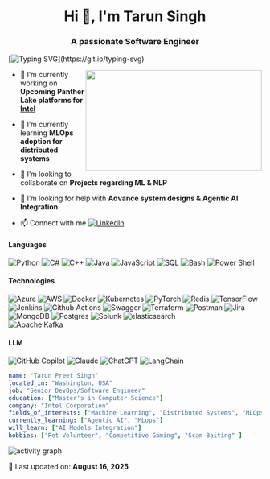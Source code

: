 <h1 align="center">Hi 👋, I'm Tarun Singh</h1>
<h3 align="center">A passionate Software Engineer</h3>

[![Typing SVG](https://readme-typing-svg.demolab.com?font=cursive&weight=400&size=20&pause=1000&color=000000&background=FFFFFF&center=true&width=800&separator=%3C&lines=Welcome+to+my+digital+workspace!%3CCode+is+the+tool;+Creativity+is+the+key.)](https://git.io/typing-svg)



<img src="https://user-images.githubusercontent.com/74038190/264141683-8aa99f6c-267d-4977-9cd3-1a4c11675863.gif" height="200" width="350" align="right">




- 🔭 I’m currently working on **Upcoming Panther Lake platforms for [Intel](https://www.intel.com/)**

- 🌱 I’m currently learning **MLOps adoption for distributed systems**

- 👯 I’m looking to collaborate on **Projects regarding ML & NLP**

- 🤝 I’m looking for help with **Advance system designs & Agentic AI Integration**

- 📫 Connect with me [![LinkedIn](https://custom-icon-badges.demolab.com/badge/LinkedIn-0A66C2?logo=linkedin-white&logoColor=fff)](https://linkedin.com/in/linktarun)


#### Languages

![Python](https://img.shields.io/badge/-Python-000?&logo=Python) ![C#](https://img.shields.io/badge/-C%23-000?&logo=C) ![C++](https://img.shields.io/badge/-C++-000?&logo=c%2b%2b&logoColor=00599C) ![Java](https://img.shields.io/badge/-Java-000?&logo=Java&logoColor=007396) ![JavaScript](https://img.shields.io/badge/-JavaScript-000?&logo=JavaScript) ![SQL](https://img.shields.io/badge/-SQL-000?&logo=MySQL) ![Bash](https://img.shields.io/badge/-bash-000?&logo=gnu-bash) ![Power Shell](https://img.shields.io/badge/-powershell-000?&logo=PowerShell)

#### Technologies

![Azure](https://img.shields.io/badge/-Azure-000?&logo=microsoftazure) ![AWS](https://img.shields.io/badge/-AWS-000?&logo=Amazon-AWS&logoColor=F90) ![Docker](https://img.shields.io/badge/-Docker-000?&logo=Docker) ![Kubernetes](https://img.shields.io/badge/-Kubernetes-000?&logo=Kubernetes) ![PyTorch](https://img.shields.io/badge/-PyTorch-000?&logo=PyTorch) ![Redis](https://img.shields.io/badge/-Redis-000?&logo=Redis) ![TensorFlow](https://img.shields.io/badge/-TensorFlow-000?&logo=TensorFlow)
![Jenkins](https://img.shields.io/badge/-Jenkins-000?&logo=Jenkins) ![Github Actions](https://img.shields.io/badge/-Github_Actions-000?&logo=githubactions) ![Swagger](https://img.shields.io/badge/-Swagger-000?&logo=Swagger) ![Terraform](https://img.shields.io/badge/-Terraform-000?&logo=Terraform) ![Postman](https://img.shields.io/badge/-Postman-000?&logo=Postman)  ![Jira](https://img.shields.io/badge/-Jira-000?&logo=Jira) 
![MongoDB](https://img.shields.io/badge/-MongoDB-000?&logo=MongoDB) ![Postgres](https://img.shields.io/badge/-Postgres-000?&logo=postgresql) ![Splunk](https://img.shields.io/badge/-Splunk-000?&logo=Splunk) ![elasticsearch](https://img.shields.io/badge/-elasticsearch-000?&logo=elasticsearch)   
![Apache Kafka](https://img.shields.io/badge/Apache%20Kafka-000?&logo=apachekafka)

#### LLM
![GitHub Copilot](https://img.shields.io/badge/GitHub%20Copilot-000?logo=githubcopilot&logoColor=fff) ![Claude](https://img.shields.io/badge/Claude-000?logo=claude&logoColor=fff) ![ChatGPT](https://img.shields.io/badge/ChatGPT-000?logo=openai&logoColor=fff) ![LangChain](https://img.shields.io/badge/LangChain-000?logo=chainlink&logoColor=fff)



```yaml
name: "Tarun Preet Singh"
located_in: "Washington, USA"
job: "Senior DevOps/Software Engineer"
education: ["Master's in Computer Science"]
company: "Intel Corporation"
fields_of_interests: ["Machine Learning", "Distributed Systems", "MLOps", "Cloud", "DevOps", "System Design"]
currently_learning: ["Agentic AI", "MLops"]
will_learn: ["AI Models Integration"]
hobbies: ["Pet Volunteer", "Competitive Gaming", "Scam-Baiting" ]
```





![activity graph](https://github-readme-activity-graph.vercel.app/graph?username=tarunpre&theme=github-dark-dimmed&custom_title=Tarun's%20Activity%20Graph&hide_border=true)



📅 Last updated on: <!--LAST_UPDATED-->**August 16, 2025**<!--/LAST_UPDATED-->
